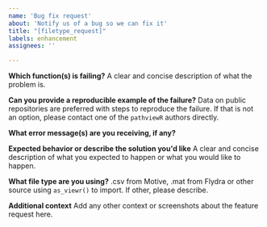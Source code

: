 ```yaml
---
name: 'Bug fix request'
about: 'Notify us of a bug so we can fix it'
title: "[filetype_request]"
labels: enhancement
assignees: ''

---
```


**Which function(s) is failing?**
A clear and concise description of what the problem is.

**Can you provide a reproducible example of the failure?**
Data on public repositories are preferred with steps to reproduce the failure. If that is not an option, please contact one of the `pathviewR` authors directly.

**What error message(s) are you receiving, if any?**

**Expected behavior or describe the solution you'd like**
A clear and concise description of what you expected to happen or what you would like to happen.

**What file type are you using?**
.csv from Motive, .mat from Flydra or other source using `as_viewr()` to import. If other, please describe.

**Additional context**
Add any other context or screenshots about the feature request here.
